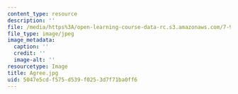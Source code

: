 ```yaml
---
content_type: resource
description: ''
file: /media/https%3A/open-learning-course-data-rc.s3.amazonaws.com/7-91j-foundations-of-computational-and-systems-biology-spring-2014/5047e5cdf575d539f0253d7f71ba0ff6_Agree.jpg
file_type: image/jpeg
image_metadata:
  caption: ''
  credit: ''
  image-alt: ''
resourcetype: Image
title: Agree.jpg
uid: 5047e5cd-f575-d539-f025-3d7f71ba0ff6
---
```

